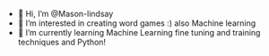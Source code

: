 - 👋 Hi, I’m @Mason-lindsay
- 👀 I’m interested in creating word games :) also Machine learning
- 🌱 I’m currently learning Machine Learning fine tuning and training techniques and Python!

<!---
Mason-lindsay/Mason-lindsay is a ✨ special ✨ repository because its `README.md` (this file) appears on your GitHub profile.
You can click the Preview link to take a look at your changes.
--->
